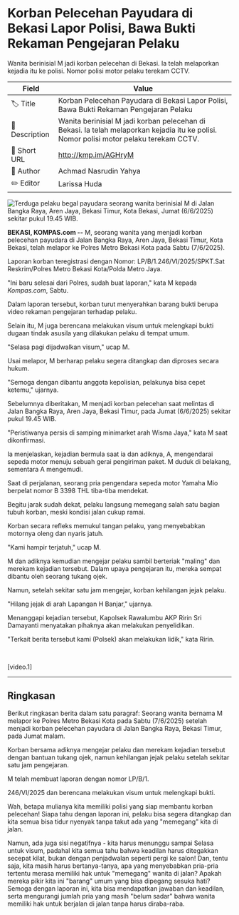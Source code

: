 # Korban Pelecehan Payudara di Bekasi Lapor Polisi, Bawa Bukti Rekaman Pengejaran Pelaku

Wanita berinisial M jadi korban pelecehan di Bekasi. Ia telah melaporkan kejadia itu ke polisi. Nomor polisi motor pelaku terekam CCTV.

| Field         | Value                                                       |
|---------------|-------------------------------------------------------------|
| 🏷️ Title       | Korban Pelecehan Payudara di Bekasi Lapor Polisi, Bawa Bukti Rekaman Pengejaran Pelaku |
| 📝 Description | Wanita berinisial M jadi korban pelecehan di Bekasi. Ia telah melaporkan kejadia itu ke polisi. Nomor polisi motor pelaku terekam CCTV. |
| 🔗 Short URL   | http://kmp.im/AGHryM |
| 👤 Author      | Achmad Nasrudin Yahya |
| ✏️ Editor      | Larissa Huda |

![Terduga pelaku begal payudara seorang wanita berinisial M di Jalan Bangka Raya, Aren Jaya, Bekasi Timur, Kota Bekasi, Jumat (6/6/2025) sekitar pukul 19.45 WIB.](https://asset.kompas.com/crops/DIHnf06d1sU4qP3ZLOm0sSS95f4=/0x0:0x0/750x500/data/photo/2025/06/07/6843dd5bc14af.jpeg)

**BEKASI, KOMPAS.com --** M, seorang wanita yang menjadi korban pelecehan payudara di Jalan Bangka Raya, Aren Jaya, Bekasi Timur, Kota Bekasi, telah melapor ke Polres Metro Bekasi Kota pada Sabtu (7/6/2025).

Laporan korban teregistrasi dengan Nomor: LP/B/1.246/VI/2025/SPKT.Sat Reskrim/Polres Metro Bekasi Kota/Polda Metro Jaya.

\"Ini baru selesai dari Polres, sudah buat laporan,\" kata M kepada *Kompas.com*, Sabtu.

Dalam laporan tersebut, korban turut menyerahkan barang bukti berupa video rekaman pengejaran terhadap pelaku.

Selain itu, M juga berencana melakukan visum untuk melengkapi bukti dugaan tindak asusila yang dilakukan pelaku di tempat umum.

\"Selasa pagi dijadwalkan visum,\" ucap M.

Usai melapor, M berharap pelaku segera ditangkap dan diproses secara hukum.

\"Semoga dengan dibantu anggota kepolisian, pelakunya bisa cepet ketemu,\" ujarnya.

Sebelumnya diberitakan, M menjadi korban pelecehan saat melintas di Jalan Bangka Raya, Aren Jaya, Bekasi Timur, pada Jumat (6/6/2025) sekitar pukul 19.45 WIB.

\"Peristiwanya persis di samping minimarket arah Wisma Jaya,\" kata M saat dikonfirmasi.

Ia menjelaskan, kejadian bermula saat ia dan adiknya, A, mengendarai sepeda motor menuju sebuah gerai pengiriman paket. M duduk di belakang, sementara A mengemudi.

Saat di perjalanan, seorang pria pengendara sepeda motor Yamaha Mio berpelat nomor B 3398 THL tiba-tiba mendekat.

Begitu jarak sudah dekat, pelaku langsung memegang salah satu bagian tubuh korban, meski kondisi jalan cukup ramai.

Korban secara refleks memukul tangan pelaku, yang menyebabkan motornya oleng dan nyaris jatuh.

\"Kami hampir terjatuh,\" ucap M.

M dan adiknya kemudian mengejar pelaku sambil berteriak \"maling\" dan merekam kejadian tersebut. Dalam upaya pengejaran itu, mereka sempat dibantu oleh seorang tukang ojek.

Namun, setelah sekitar satu jam mengejar, korban kehilangan jejak pelaku.

\"Hilang jejak di arah Lapangan H Banjar,\" ujarnya.

Menanggapi kejadian tersebut, Kapolsek Rawalumbu AKP Ririn Sri Damayanti menyatakan pihaknya akan melakukan penyelidikan.

\"Terkait berita tersebut kami (Polsek) akan melakukan lidik,\" kata Ririn.

 

\[video.1\]

---
## Ringkasan

Berikut ringkasan berita dalam satu paragraf: Seorang wanita bernama M melapor ke Polres Metro Bekasi Kota pada Sabtu (7/6/2025) setelah menjadi korban pelecehan payudara di Jalan Bangka Raya, Bekasi Timur, pada Jumat malam.

 Korban bersama adiknya mengejar pelaku dan merekam kejadian tersebut dengan bantuan tukang ojek, namun kehilangan jejak pelaku setelah sekitar satu jam pengejaran.

 M telah membuat laporan dengan nomor LP/B/1.

246/VI/2025 dan berencana melakukan visum untuk melengkapi bukti.



Wah, betapa mulianya kita memiliki polisi yang siap membantu korban pelecehan! Siapa tahu dengan laporan ini, pelaku bisa segera ditangkap dan kita semua bisa tidur nyenyak tanpa takut ada yang "memegang" kita di jalan.

 Namun, ada juga sisi negatifnya - kita harus menunggu sampai Selasa untuk visum, padahal kita semua tahu bahwa keadilan harus ditegakkan secepat kilat, bukan dengan penjadwalan seperti pergi ke salon! Dan, tentu saja, kita masih harus bertanya-tanya, apa yang menyebabkan pria-pria tertentu merasa memiliki hak untuk "memegang" wanita di jalan? Apakah mereka pikir kita ini "barang" umum yang bisa dipegang sesuka hati? Semoga dengan laporan ini, kita bisa mendapatkan jawaban dan keadilan, serta mengurangi jumlah pria yang masih "belum sadar" bahwa wanita memiliki hak untuk berjalan di jalan tanpa harus diraba-raba.
